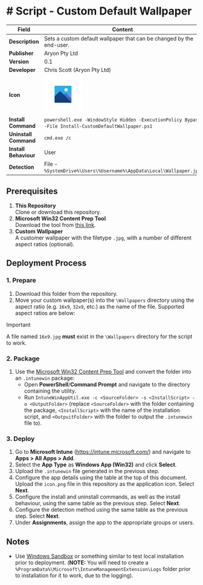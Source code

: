 # # Script - Custom Default Wallpaper

| Field                 | Content                                                                                                                                                    |
| --------------------- | ---------------------------------------------------------------------------------------------------------------------------------------------------------- |
| **Description**       | Sets a custom default wallpaper that can be changed by the end-user.                                                                                       |
| **Publisher**         | Aryon Pty Ltd                                                                                                                                              |
| **Version**           | 0.1                                                                                                                                                        |
| **Developer**         | Chris Scott (Aryon Pty Ltd)                                                                                                                                |
| **Icon**              | <img src="https://github.com/cscott-dev/Intune-Cookbook/blob/main/Windows/Applications/%23%20Script%20-%20Custom%20Wallpaper/icon.png?raw=true" width=100> |
| **Install Command**   | `powershell.exe -WindowStyle Hidden -ExecutionPolicy Bypass -File Install-CustomDefaultWallpaper.ps1`                                                      |
| **Uninstall Command** | `cmd.exe /c`                                                                                                                                               |
| **Install Behaviour** | User                                                                                                                                                       |
| **Detection**         | File - `%SystemDrive%\Users\%Username%\AppData\Local\Wallpaper.jpg`                                                                                        |

## Prerequisites

1. **This Repository**\
   Clone or download this repository.
2. **Microsoft Win32 Content Prep Tool**\
   Download the tool from [this link](https://github.com/microsoft/Microsoft-Win32-Content-Prep-Tool).
3. **Custom Wallpaper**\
   A customer wallpaper with the filetype `.jpg`, with a number of different aspect ratios (optional).

## Deployment Process

### 1. Prepare

1. Download this folder from the repository.
2. Move your custom wallpaper(s) into the `\Wallpapers` directory using the aspect ratio (e.g. `16x9`, `32x9`, etc.) as the name of the file. Supported aspect ratios are below:

> [!IMPORTANT]
> A file named `16x9.jpg` **must** exist in the `\Wallpapers` directory for the script to work.

### 2. Package

1. Use the [Microsoft Win32 Content Prep Tool](https://github.com/microsoft/Microsoft-Win32-Content-Prep-Tool) and
   convert the folder into an `.intunewin` package:
    - Open **PowerShell**/**Command Prompt** and navigate to the directory containing the utility.
    - Run `IntuneWinAppUtil.exe -c <SourceFolder> -s <InstallScript> -o <OutputFolder>` (replace `<SourceFolder>` with the folder containing the package, `<InstallScript>` with the name of the installation script, and `<OutpuitFolder>` with the folder to output the `.intunewin` file to).

### 3. Deploy

1. Go to **Microsoft Intune** (https://intune.microsoft.com/) and navigate to **Apps > All Apps > Add**.
2. Select the **App Type** as **Windows App (Win32)** and click **Select**.
3. Upload the `.intunewin` file generated in the previous step.
4. Configure the app details using the table at the top of this document. Upload the `icon.png` file in this repository as the application icon. Select **Next**.
5. Configure the install and uninstall commands, as well as the install behaviour, using the same table as the previous step. Select **Next**.
6. Configure the detection method using the same table as the previous step. Select **Next**.
7. Under **Assignments**, assign the app to the appropriate groups or users.

## Notes

-   Use [Windows Sandbox](https://learn.microsoft.com/en-us/windows/security/application-security/application-isolation/windows-sandbox/windows-sandbox-overview) or something similar to test local installation prior to deployment. (**NOTE:** You will need to create a `%ProgramData%\Microsoft\IntuneManagementExtension\Logs` folder prior to installation for it to work, due to the logging).
